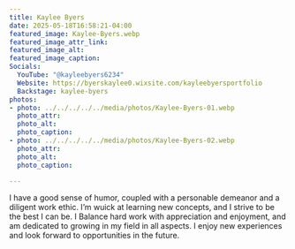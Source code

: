 ```yaml
---
title: Kaylee Byers
date: 2025-05-18T16:58:21-04:00
featured_image: Kaylee-Byers.webp
featured_image_attr_link: 
featured_image_alt: 
featured_image_caption: 
Socials:
  YouTube: "@kayleebyers6234"
  Website: https://byerskaylee0.wixsite.com/kayleebyersportfolio
  Backstage: kaylee-byers
photos:
- photo: ../../../../../media/photos/Kaylee-Byers-01.webp
  photo_attr: 
  photo_alt: 
  photo_caption: 
- photo: ../../../../../media/photos/Kaylee-Byers-02.webp
  photo_attr: 
  photo_alt: 
  photo_caption:

---
```

 I have a good sense of humor, coupled with a personable demeanor and a diligent work ethic. I’m wuick at learning new concepts, and I strive to be the best I can be. I Balance hard work with appreciation and enjoyment, and am dedicated to growing in my field in all aspects. I enjoy new experiences and look forward to opportunities in the future.